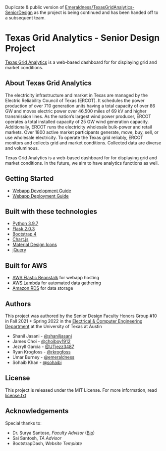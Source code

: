 Duplicate & public version of [Emeraldness/TexasGridAnalytics-SeniorDesign](https://github.com/Emeraldness/TexasGridAnalytics-SeniorDesign) as the project is being continued and has been handed off to a subsequent team.

# Texas Grid Analytics - Senior Design Project
[Texas Grid Analytics](http://grid-analytics.ece.utexas.edu/) is a web-based dashboard for for displaying grid and market conditions. 

## About Texas Grid Analytics
The electricity infrastructure and market in Texas are managed by the Electric Reliability Council of Texas (ERCOT). It schedules the power production of over 710 generation units having a total capacity of over 86 GW and moves electric power over 46,500 miles of 69 kV and higher transmission lines. As the nation’s largest wind power producer, ERCOT operates a total installed capacity of 25 GW wind generation capacity. Additionally, ERCOT runs the electricity wholesale bulk-power and retail markets. Over 1800 active market participants generate, move, buy, sell, or use wholesale electricity. To operate the Texas grid reliably, ERCOT monitors and collects grid and market conditions. Collected data are diverse and voluminous.

Texas Grid Analytics is a web-based dashboard for for displaying grid and market conditions. In the future, we aim to have analytics functions as well.

## Getting Started

* [Webapp Development Guide](docs/development-guide.md)
* [Webapp Deployment Guide]()

## Built with these technologies

  - [Python 3.9.7](https://www.python.org/)
  - [Flask 2.0.3](https://flask.palletsprojects.com/en/2.0.x/)
  - [Bootstrap 4](https://getbootstrap.com/docs/4.0/getting-started/introduction/)
  - [Chart.js](https://www.chartjs.org/)
  - [Material Design Icons](https://materialdesignicons.com/)
  - [jQuery](https://jquery.com/)

## Built for AWS

  - [AWS Elastic Beanstalk](https://aws.amazon.com/elasticbeanstalk) for webapp hosting
  - [AWS Lambda](https://aws.amazon.com/lambda) for automated data gathering
  - [Amazon RDS](https://aws.amazon.com/rds/) for data storage

## Authors

This project was authored by the Senior Design Faculty Honors Group #10 in Fall 2021 + Spring 2022 in the [Electrical & Computer Engineering Department](https://www.ece.utexas.edu/) at the University of Texas at Austin

- Shanil Jasani - [@shaniljasani](https://github.com/shaniljasani)
- James Choi - [@choiboy1912](https://github.com/choiboy1912)
- Jezryll Garcia - [@UTjezz3487](https://github.com/UTjezz3487)
- Ryan Krogfoss - [@rkrogfoss](https://github.com/rkrogfoss)
- Umar Burney - [@emeraldness](https://github.com/emeraldness)
- Sohaib Khan - [@sohaibi](https://github.com/sohaibi)

## License

This project is released under the MIT License. For more information, read [license.txt](docs/license.txt)


## Acknowledgements

Special thanks to:

- Dr. Surya Santoso, *Faculty Advisor* ([Bio](https://www.ece.utexas.edu/people/faculty/surya-santoso))
- Sai Santosh, *TA Advisor*
- BootstrapDash, *Website Template*
